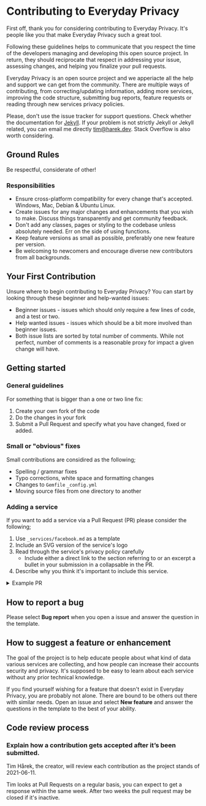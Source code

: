 # Contributing to Everyday Privacy

First off, thank you for considering contributing to Everyday Privacy. It's people like you that make Everyday Privacy such a great tool.

Following these guidelines helps to communicate that you respect the time of the developers managing and developing this open source project. In return, they should reciprocate that respect in addressing your issue, assessing changes, and helping you finalize your pull requests.

Everyday Privacy is an open source project and we apperiacte all the help and support we can get from the community. There are multiple ways of contributing, from correcting/updating information, adding more services, improving the code structure, submitting bug reports, feature requests or reading through new services privacy policies.

Please, don't use the issue tracker for support questions. Check whether the documentation for [Jekyll](https://jekyllrb.com). If your problem is not strictly Jekyll or Jekyll related, you can email me directly tim@harek.dev. Stack Overflow is also worth considering.

## Ground Rules
Be respectful, considerate of other!


### Responsibilities
- Ensure cross-platform compatibility for every change that's accepted. Windows, Mac, Debian & Ubuntu Linux.
- Create issues for any major changes and enhancements that you wish to make. Discuss things transparently and get community feedback.
- Don't add any classes, pages or styling to the codebase unless absolutely needed. Err on the side of using functions.
- Keep feature versions as small as possible, preferably one new feature per version.
- Be welcoming to newcomers and encourage diverse new contributors from all backgrounds. 

## Your First Contribution

Unsure where to begin contributing to Everyday Privacy? You can start by looking through these beginner and help-wanted issues:
- Beginner issues - issues which should only require a few lines of code, and a test or two.
- Help wanted issues - issues which should be a bit more involved than beginner issues.
- Both issue lists are sorted by total number of comments. While not perfect, number of comments is a reasonable proxy for impact a given change will have.


## Getting started
### General guidelines

For something that is bigger than a one or two line fix:
1. Create your own fork of the code
2. Do the changes in your fork
4. Submit a Pull Request and specify what you have changed, fixed or added.

### Small or "obvious" fixes
Small contributions are considired as the following;
- Spelling / grammar fixes
- Typo corrections, white space and formatting changes
- Changes to `Gemfile` `_config.yml`
- Moving source files from one directory to another


### Adding a service
If you want to add a service via a Pull Request (PR) please consider the following;
1. Use `_services/facebook.md` as a template
2. Include an SVG version of the service's logo
3. Read through the service's privacy policy carefully
    - Include either a direct link to the section referring to or an excerpt a bullet in your submission in a collapsable in the PR.
4. Describe why you think it's important to include this service.


<details>
<summary>Example PR</summary>

# Facebook

Link to their [privacy policy](https://facebook.com/about/data)

<details>
<summary>Information in the camera viewport</summary>

> It can also include what you see through features we provide, such as our camera, so we can do things like suggest masks and filters that you might like, or give you tips on using portrait mode.

</details>
<details>
<summary>Information in the camera viewport</summary>

> It can also include what you see through features we provide, such as our camera, so we can do things like suggest masks and filters that you might like, or give you tips on using portrait mode.

</details>

## Why
This service is used by used by 2.85 billion people every month

</details>


## How to report a bug
Please select **Bug report** when you open a issue and answer the question in the template.

## How to suggest a feature or enhancement
The goal of the project is to help educate people about what kind of data various services are collecting, and how people can increase their accounts security and privacy. It's supposed to be easy to learn about each service without any prior technical knowledge.


If you find yourself wishing for a feature that doesn't exist in Everyday Privacy, you are probably not alone. There are bound to be others out there with similar needs. Open an issue and select **New feature** and answer the questions in the template to the best of your ability.


## Code review process
### Explain how a contribution gets accepted after it’s been submitted.
Tim Hårek, the creator, will review each contribution as the project stands of 2021-06-11. 

Tim looks at Pull Requests on a regular basis, you can expect to get a response within the same week. After two weeks the pull request may be closed if it's inactive.
